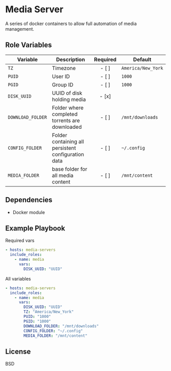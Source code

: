 Media Server
============

A series of docker containers to allow full automation of media management.

Role Variables
--------------

| Variable          | Description                                         | Required | Default |
| ----------------- | --------------------------------------------------- | :------: | ------- |
| `TZ`              | Timezone                                            | - [ ]    | `America/New_York` |
| `PUID`            | User ID                                             | - [ ]    | `1000` |
| `PGID`            | Group ID                                            | - [ ]    | `1000` |
| `DISK_UUID`       | UUID of disk holding media                          | - [x]    |  |
| `DOWNLOAD_FOLDER` | Folder where completed torrents are downloaded      | - [ ]    | `/mnt/downloads` |
| `CONFIG_FOLDER`   | Folder containing all persistent configuration data | - [ ]    | `~/.config` |
| `MEDIA_FOLDER`    | base folder for all media content                   | - [ ]    | `/mnt/content` |

Dependencies
------------

* Docker module

Example Playbook
----------------

Required vars
```yaml
- hosts: media-servers
  include_roles:
    - name: media
      vars:
        DISK_UUID: "UUID"
```

All variables
```yaml
- hosts: media-servers
  include_roles:
    - name: media
      vars:
        DISK_UUID: "UUID"
        TZ: "America/New_York"
        PUID: "1000"
        PGID: "1000"
        DOWNLOAD_FOLDER: "/mnt/downloads"
        CONFIG_FOLDER: "~/.config"
        MEDIA_FOLDER: "/mnt/content"
```

License
-------

BSD
